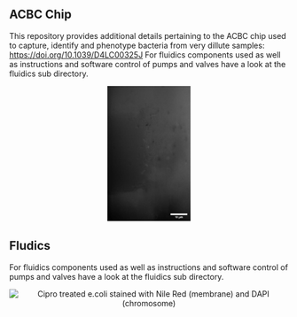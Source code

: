 ## ACBC Chip
This repository provides additional details pertaining to the ACBC chip used to capture, identify and phenotype bacteria from very dillute samples:
https://doi.org/10.1039/D4LC00325J
For fluidics components used as well as instructions and software control of pumps and valves have a look at the fluidics sub directory.
<div align="center">

<img src="./images/ecoli_gif.gif" alt="E. coli trapping" width="150" />
</div>

## Fludics
For fluidics components used as well as instructions and software control of pumps and valves have a look at the fluidics sub directory.

<div align="center">
<img src="./images/cipro_gif.gif" alt="Cipro treated e.coli stained with Nile Red (membrane) and DAPI (chromosome)" width="500" />
</div>
